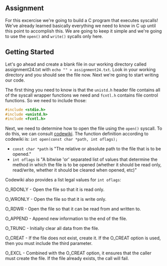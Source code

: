 ## Assignment
For this excercise we're going to build a C program that executes syscalls! We've already learned basically everything we need to know in C up until this point to accomplish this. We are going to keep it simple and we're going to use the `open()` and `write()` sycalls only here. 

## Getting Started
Let's go ahead and create a blank file in our working directory called assignment24.txt with `echo "" > assignment24.txt`.
Look in your working directory and you should see the file now. Next we're going to start writing our code. 

The first thing you need to know is that the `unistd.h` header file contains all of the syscall wrapper functions we need and `fcntl.h` contains file control functions. So we need to include those:
```c
#include <stdio.h>
#include <unistd.h>
#include <fcntl.h>
```

Next, we need to determine how to open the file using the `open()` syscall. To do this, we can consult [codewiki](http://codewiki.wikidot.com/c:system-calls:open). The function definition according to codewiki is:
`int open(const char *path, int oflags);`

+ `const char *path` is "The relative or absolute path to the file that is to be opened."
+ `int oflags` is "A bitwise 'or' separated list of values that determine the method in which the file is to be opened (whether it should be read only, read/write, whether it should be cleared when opened, etc)"

Codewiki also provides a list legal values for `int oflags`: 

O_RDONLY - Open the file so that it is read only.

O_WRONLY - Open the file so that it is write only.

O_RDWR - Open the file so that it can be read from and written to.

O_APPEND -	Append new information to the end of the file.

O_TRUNC -	Initially clear all data from the file.

O_CREAT -	If the file does not exist, create it. If the O_CREAT option is used, then you must include the third parameter.

O_EXCL -	Combined with the O_CREAT option, it ensures that the caller must create the file. If the file already exists, the call will fail.

